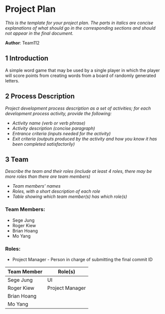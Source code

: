 # Project Plan

*This is the template for your project plan. The parts in italics are concise explanations of what should go in the corresponding sections and should not appear in the final document.*

**Author**: Team112

## 1 Introduction

A simple word game that may be used by a single player in which the player will score points from creating words from a board of randomly generated letters. 

## 2 Process Description

*Project development process description as a set of activities; for each development process activity, provide the following:*

- *Activity name (verb or verb phrase)*
- *Activity description (concise paragraph)*
- *Entrance criteria (inputs needed for the activity)*
- *Exit criteria (outputs produced by the activity and how you know it has been completed satisfactorily)*

## 3 Team

*Describe the team and their roles (include at least 4 roles, there may be more roles than there are team members)*

- *Team members' names*
- *Roles, with a short description of each role*
- *Table showing which team member(s) has which role(s)*

### Team Members:
- Sege Jung
- Roger Kiew
- Brian Hoang
- Mo Yang

### Roles:
- Project Manager - Person in charge of submitting the final commit ID

| Team Member | Role(s) |
|-------------|---------|
| Sege Jung   |     UI    |
| Roger Kiew  | Project Manager |
| Brian Hoang |         |
| Mo Yang     |         |

